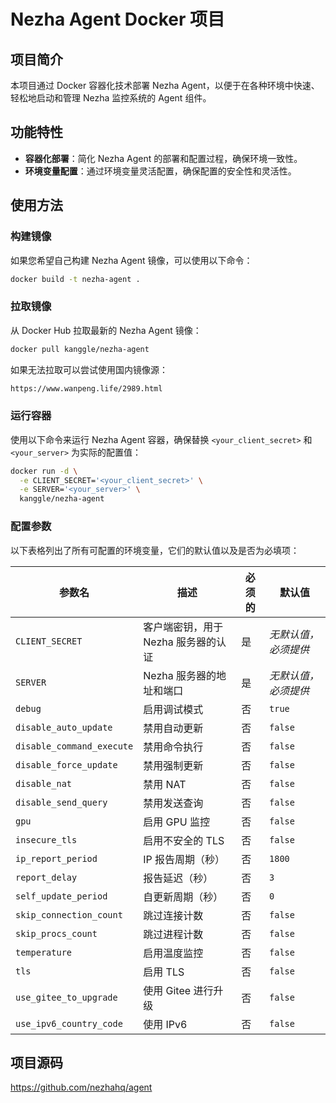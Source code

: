 # Nezha Agent Docker 项目

## 项目简介
本项目通过 Docker 容器化技术部署 Nezha Agent，以便于在各种环境中快速、轻松地启动和管理 Nezha 监控系统的 Agent 组件。

## 功能特性
- **容器化部署**：简化 Nezha Agent 的部署和配置过程，确保环境一致性。
- **环境变量配置**：通过环境变量灵活配置，确保配置的安全性和灵活性。

## 使用方法

### 构建镜像

如果您希望自己构建 Nezha Agent 镜像，可以使用以下命令：

```bash
docker build -t nezha-agent .
```

### 拉取镜像
从 Docker Hub 拉取最新的 Nezha Agent 镜像：

```bash
docker pull kanggle/nezha-agent
```

如果无法拉取可以尝试使用国内镜像源：

```bash
https://www.wanpeng.life/2989.html
```

### 运行容器
使用以下命令来运行 Nezha Agent 容器，确保替换 `<your_client_secret>` 和 `<your_server>` 为实际的配置值：

```bash
docker run -d \
  -e CLIENT_SECRET='<your_client_secret>' \
  -e SERVER='<your_server>' \
  kanggle/nezha-agent
```

### 配置参数

以下表格列出了所有可配置的环境变量，它们的默认值以及是否为必填项：

| 参数名                  | 描述                           | 必须的 | 默认值            |
|-----------------------|--------------------------------|-------|-------------------|
| `CLIENT_SECRET`       | 客户端密钥，用于 Nezha 服务器的认证 | 是    | *无默认值，必须提供* |
| `SERVER`              | Nezha 服务器的地址和端口           | 是    | *无默认值，必须提供* |
| `debug`               | 启用调试模式                       | 否    | `true`           |
| `disable_auto_update` | 禁用自动更新                       | 否    | `false`           |
| `disable_command_execute` | 禁用命令执行                 | 否    | `false`           |
| `disable_force_update`| 禁用强制更新                       | 否    | `false`           |
| `disable_nat`         | 禁用 NAT                          | 否    | `false`           |
| `disable_send_query`  | 禁用发送查询                       | 否    | `false`           |
| `gpu`                 | 启用 GPU 监控                      | 否    | `false`           |
| `insecure_tls`        | 启用不安全的 TLS                   | 否    | `false`           |
| `ip_report_period`    | IP 报告周期（秒）                  | 否    | `1800`            |
| `report_delay`        | 报告延迟（秒）                     | 否    | `3`               |
| `self_update_period`  | 自更新周期（秒）                   | 否    | `0`               |
| `skip_connection_count` | 跳过连接计数                  | 否    | `false`           |
| `skip_procs_count`    | 跳过进程计数                       | 否    | `false`           |
| `temperature`         | 启用温度监控                       | 否    | `false`           |
| `tls`                 | 启用 TLS                           | 否    | `false`           |
| `use_gitee_to_upgrade`| 使用 Gitee 进行升级                | 否    | `false`           |
| `use_ipv6_country_code` | 使用 IPv6               | 否    | `false`           |

## 项目源码

https://github.com/nezhahq/agent